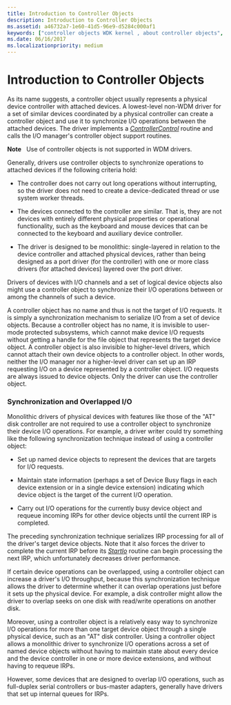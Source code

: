 ```yaml
---
title: Introduction to Controller Objects
description: Introduction to Controller Objects
ms.assetid: a46732a7-1e60-41d5-96e9-d5284c000af1
keywords: ["controller objects WDK kernel , about controller objects", "ControllerControl routines, about ControllerControl routines", "overlapped I/O WDK kernel", "I/O WDK kernel , overlaps"]
ms.date: 06/16/2017
ms.localizationpriority: medium
---
```


# Introduction to Controller Objects





As its name suggests, a controller object usually represents a physical device controller with attached devices. A lowest-level non-WDM driver for a set of similar devices coordinated by a physical controller can create a controller object and use it to synchronize I/O operations between the attached devices. The driver implements a [*ControllerControl*](https://msdn.microsoft.com/library/windows/hardware/ff542049) routine and calls the I/O manager's controller object support routines.

**Note**   Use of controller objects is not supported in WDM drivers.

 

Generally, drivers use controller objects to synchronize operations to attached devices if the following criteria hold:

-   The controller does not carry out long operations without interrupting, so the driver does not need to create a device-dedicated thread or use system worker threads.

-   The devices connected to the controller are similar. That is, they are not devices with entirely different physical properties or operational functionality, such as the keyboard and mouse devices that can be connected to the keyboard and auxiliary device controller.

-   The driver is designed to be monolithic: single-layered in relation to the device controller and attached physical devices, rather than being designed as a port driver (for the controller) with one or more class drivers (for attached devices) layered over the port driver.

Drivers of devices with I/O channels and a set of logical device objects also might use a controller object to synchronize their I/O operations between or among the channels of such a device.

A controller object has no name and thus is not the target of I/O requests. It is simply a synchronization mechanism to serialize I/O from a set of device objects. Because a controller object has no name, it is invisible to user-mode protected subsystems, which cannot make device I/O requests without getting a handle for the file object that represents the target device object. A controller object is also invisible to higher-level drivers, which cannot attach their own device objects to a controller object. In other words, neither the I/O manager nor a higher-level driver can set up an IRP requesting I/O on a device represented by a controller object. I/O requests are always issued to device objects. Only the driver can use the controller object.

### Synchronization and Overlapped I/O

Monolithic drivers of physical devices with features like those of the "AT" disk controller are not required to use a controller object to synchronize their device I/O operations. For example, a driver writer could try something like the following synchronization technique instead of using a controller object:

-   Set up named device objects to represent the devices that are targets for I/O requests.

-   Maintain state information (perhaps a set of Device Busy flags in each device extension or in a single device extension) indicating which device object is the target of the current I/O operation.

-   Carry out I/O operations for the currently busy device object and requeue incoming IRPs for other device objects until the current IRP is completed.

The preceding synchronization technique serializes IRP processing for all of the driver's target device objects. Note that it also forces the driver to complete the current IRP before its [*StartIo*](/windows-hardware/drivers/ddi/wdm/nc-wdm-driver_startio) routine can begin processing the next IRP, which unfortunately decreases driver performance.

If certain device operations can be overlapped, using a controller object can increase a driver's I/O throughput, because this synchronization technique allows the driver to determine whether it can overlap operations just before it sets up the physical device. For example, a disk controller might allow the driver to overlap seeks on one disk with read/write operations on another disk.

Moreover, using a controller object is a relatively easy way to synchronize I/O operations for more than one target device object through a single physical device, such as an "AT" disk controller. Using a controller object allows a monolithic driver to synchronize I/O operations across a set of named device objects without having to maintain state about every device and the device controller in one or more device extensions, and without having to requeue IRPs.

However, some devices that are designed to overlap I/O operations, such as full-duplex serial controllers or bus-master adapters, generally have drivers that set up internal queues for IRPs.

 

